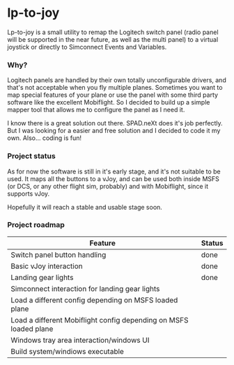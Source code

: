 # lp-to-joy

Lp-to-joy is a small utility to remap the Logitech switch panel (radio panel will be supported in the near future, as well as the multi panel) 
to a virtual joystick or directly to Simconnect Events and Variables.

### Why?
Logitech panels are handled by their own totally unconfigurable drivers, and that's not acceptable when you fly multiple planes. 
Sometimes you want to map special features of your plane or use the panel with some third party software like the excellent Mobiflight. 
So I decided to build up a simple mapper tool that allows me to configure the panel as I need it.

I know there is a great solution out there. SPAD.neXt does it's job perfectly. But I was looking for a easier and free solution 
and I decided to code it my own. Also... coding is fun!

### Project status
As for now the software is still in it's early stage, and it's not suitable to be used. It maps all the buttons to a 
vJoy, and can be used both inside MSFS (or DCS, or any other flight sim, probably) and with Mobiflight, since it supports vJoy.

Hopefully it will reach a stable and usable stage soon.

### Project roadmap

| Feature                                                           | Status |
|-------------------------------------------------------------------|---|
| Switch panel button handling                                      | done|
| Basic vJoy interaction                                            | done |
| Landing gear lights                                               | done|
| Simconnect interaction for landing gear lights                    | |
| Load a different config depending on MSFS loaded plane            ||
| Load a different Mobiflight config depending on MSFS loaded plane ||
| Windows tray area interaction/windows UI                          ||
| Build system/windiows executable||
